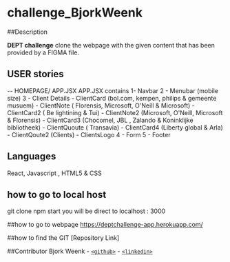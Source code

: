 # challenge_BjorkWeenk

##Description

**DEPT challenge** clone the webpage with the given content that has been provided by a FIGMA file. 

## USER stories
-- HOMEPAGE/ APP.JSX 
APP.JSX contains
1- Navbar
2 - Menubar (mobile size)
3 - Client Details 
    - ClientCard (bol.com, kempen, philips & gemeente musuem)
    - ClientNote ( Florensis, Microsoft, O'Neill & Microsoft)
    - ClientCard2 ( Be lightining & Tui)
    - ClientNote2 (Microsoft, O'Neill, Microsoft & Florensis)
    - ClientCard3 (Chocomel, JBL , Zalando & Koninklijke bibliotheek)
    - ClientQuoute ( Transavia)
    - ClientCard4 (Liberty global & Arla)
    - ClientQoute2 (Clients)
    - ClientsLogo
4 - Form
5 - Footer 

## Languages
React, Javascript , HTML5 & CSS

## how to go to local host 
git clone 
npm start 
you will be direct to localhost : 3000

##how to go to webpage 
https://deptchallenge-app.herokuapp.com/

##how to find the GIT 
[Repository Link] 

##Contributor 
Bjork Weenk - [`<github>`](https://github.com/bjorkweenk) - [`<linkedin>`](https://www.linkedin.com/in/wuqingguibjork/)
   
